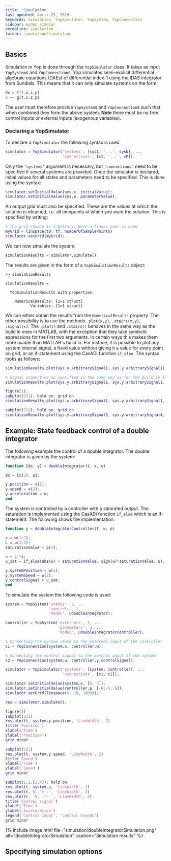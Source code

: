 ```yaml
---
title: "Simulation"
last_updated: April 25, 2019
keywords: Simulation, YopSimulator, YopSystem, YopConnection
sidebar: mydoc_sidebar
permalink: simulation
folder: simulation/simulation
---
```

## Basics
Simulation in Yop is done through the `YopSimulator` class. It takes as input `YopSystem`s and `YopConnection`s. Yop simulates semi-explicit differential algebraic equations (DAEs) of differential index-1 using the IDAS integrator from Sundials. This means that it can only simulate systems on the form:
```matlab
dx = f(t,x,z,p)
0 == g(t,x,z,p)
```
The user must therefore provide `YopSystem`s and `YopConnection`s such that when combined they form the above system. **Note** there must be no free control inputs or external inputs (exogenous variables).

### Declaring a YopSimulator
To declare a `YopSimulator` the following syntax is used
```matlab
simulator = YopSimulator('systems', [sys1, '...', sysN], ...
                         'connections', [c1, '...', cM]);
```
Only the `'systems'` argument is necessary, but `'connections'` need to be specified if several systems are provided. Once the simulator is declared, initial values for all states and parameters need to be specified. This is done using the syntax:
```matlab
simulator.setInitialValue(sys.x, initialValue);
simulator.setInitialValue(sys.p, parameterValue);
```
An output grid must also be specified. These are the values at which the solution is obtained, i.e. all timepoints at which you want the solution. This is specified by writing:
```matlab
% The grid choice is arbitrary. Here a linear ones is used
myGrid = linspace(t0, tf, numberOfSamplePoints)
simulator.setGrid(myGrid);
```
We can now simulate the system:
```matlab
simulationResults = simulator.simulate()
```
The results are given in the form of a `YopSimulationResults` object:
```
>> simulationResults

simulationResults =

  YopSimulationResults with properties:

    NumericalResults: [1×1 struct]
           Variables: [1×1 struct]
```
We can either obtain the results from the `NumericalResults` property. The other possibility is to use the methods `.plot(x,y)`, `.stairs(x,y)`, `.signal(x)`. The `.plot()` and `.stairs()` behaves in the same way as the build in ones in MATLAB, with the exception that they take symbolic expressions for the first two arguments. In certain ways this makes them more usable than MATLAB´s build in. For instace, it is possible to plot any system internal signal, a fixed value without giving it a value for every point on grid, or an if-statement using the CasADi function `if_else`. The syntax looks as follows:
```matlab
simulationResults.plot(sys.y.arbitrarySignal1, sys.y.arbitrarySignal1)

% Signal properties as specified in the same way as for the build in function
simulationResults.plot(sys.y.arbitrarySignal1, sys.y.arbitrarySignal1, 'rx-')

figure(1);
subplot(211); hold on; grid on
simulationResults.plot(sys.y.arbitrarySignal1, sys.y.arbitrarySignal1, 'rx-')

subplot(212); hold on; grid on
simulationResults.plot(sys.y.arbitrarySignal3, sys.y.arbitrarySignal4, 'rx-')
```

## Example: State feedback control of a double integrator
The following example the control of a double integrator. The double integrator is given by the system:
```matlab
function [dx, y] = doubleIntegrator(t, x, u)

dx = [x(2); u];

y.position = x(1);
y.speed = x(2);
y.acceleration = u;
end
```
The system is controlled by a controller with a saturated output. The saturation is implemented using the CasADi function `if_else` which is an if-statement. The following shows the implementation:
```matlab
function y = doubleIntegratorController(t, w, p)

x = w(1:2);
L = p(1:2);
saturationValue = p(3);

u = L'*x;
u_sat = if_else(abs(u) > saturationValue, sign(u)*saturationValue, u);

y.systemPosition = w(1);
y.systemSpeed = w(2);
y.controlSignal = u_sat;
end
```
To simulate the system the following code is used:
```matlab
system = YopSystem('states', 2, ...
                   'controls', 1, ...
                   'model', @doubleIntegrator);

controller = YopSystem('externals', 2, ...
                       'parameters', 3, ...
                       'model', @doubleIntegratorController);

% Connecting the system state to the external input of the controller
c1 = YopConnection(system.x, controller.w);

% Connecting the control signal to the control input of the system
c2 = YopConnection(system.u, controller.y.controlSignal);

simulator = YopSimulator('systems', [system; controller], ...
                         'connections', [c1; c2]);

simulator.setInitialValue(system.x, [5, 5]);
simulator.setInitialValue(controller.p, [-6;-5; 5]);
simulator.setGrid(linspace(0, 10, 1000));

res = simulator.simulate();

figure(1)
subplot(221)
res.plot(t, system.y.position, 'LineWidth', 2)
title('Position')
xlabel('Time')
ylabel('Position')
grid minor

subplot(222)
res.plot(t, system.y.speed, 'LineWidth', 2)
title('Speed')
xlabel('Time')
ylabel('Speed')
grid minor

subplot(2,2,[3,4]); hold on
res.plot(t, system.u, 'LineWidth', 2)
res.plot(t, 5, 'r--', 'LineWidth', 2)
res.plot(t, -5, 'r--', 'LineWidth', 2)
title('Control signal')
xlabel('Time')
ylabel('Acceleration')
legend('Control input', 'Control bounds')
grid minor
```
{% include image.html file="simulation/doubleIntegratorSimulation.png" alt="doubleIntegratorSimulation" caption="Simulation results" %}

## Specifying simulation options

